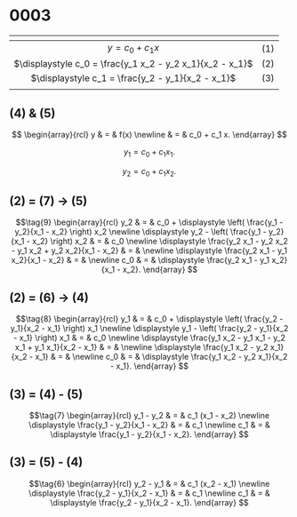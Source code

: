 # 0003

<span></span>|<span></span>
:-: | :-:
$y = c_0 + c_1 x$ | $(1)$
$\displaystyle c_0 = \frac{y_1 x_2 - y_2 x_1}{x_2 - x_1}$ | $(2)$
$\displaystyle c_1 = \frac{y_2 - y_1}{x_2 - x_1}$ | $(3)$
<span></span>|<span></span>


## (4) & (5)
$$
\begin{array}{rcl}
y & = & f(x) \newline
& = & c_0 + c_1 x.
\end{array}
$$

$$\tag{4}
y_1 = c_0 + c_1 x_1.
$$

$$\tag{5}
y_2 = c_0 + c_1 x_2.
$$


## (2) = (7) &rightarrow; (5)
$$\tag{9}
\begin{array}{rcl}
y_2 & = & c_0 + \displaystyle \left( \frac{y_1 - y_2}{x_1 - x_2} \right) x_2 \newline
\displaystyle y_2 - \left( \frac{y_1 - y_2}{x_1 - x_2} \right) x_2 & = & c_0 \newline
\displaystyle \frac{y_2 x_1 - y_2 x_2 - y_1 x_2 + y_2 x_2}{x_1 - x_2} & = & \newline
\displaystyle \frac{y_2 x_1 - y_1 x_2}{x_1 - x_2} & = & \newline
c_0 & = & \displaystyle \frac{y_2 x_1 - y_1 x_2}{x_1 - x_2}.
\end{array}
$$


## (2) = (6) &rightarrow; (4)
$$\tag{8}
\begin{array}{rcl}
y_1 & = & c_0 + \displaystyle \left( \frac{y_2 - y_1}{x_2 - x_1} \right) x_1 \newline
\displaystyle y_1 - \left( \frac{y_2 - y_1}{x_2 - x_1} \right) x_1 & = & c_0 \newline
\displaystyle \frac{y_1 x_2 - y_1 x_1 - y_2 x_1 + y_1 x_1}{x_2 - x_1} & = & \newline
\displaystyle \frac{y_1 x_2 - y_2 x_1}{x_2 - x_1} & = & \newline
c_0 & = & \displaystyle \frac{y_1 x_2 - y_2 x_1}{x_2 - x_1}.
\end{array}
$$


## (3) = (4) - (5)
$$\tag{7}
\begin{array}{rcl}
y_1 - y_2 & = & c_1 (x_1 - x_2) \newline
\displaystyle \frac{y_1 - y_2}{x_1 - x_2} & = & c_1 \newline
c_1 & = & \displaystyle \frac{y_1 - y_2}{x_1 - x_2}.
\end{array}
$$


## (3) = (5) - (4)
$$\tag{6}
\begin{array}{rcl}
y_2 - y_1 & = & c_1 (x_2 - x_1) \newline
\displaystyle \frac{y_2 - y_1}{x_2 - x_1} & = & c_1 \newline
c_1 & = & \displaystyle \frac{y_2 - y_1}{x_2 - x_1}.
\end{array}
$$
